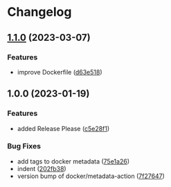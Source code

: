 # Changelog

## [1.1.0](https://github.com/dsorm/sitemapwalk/compare/v1.0.0...v1.1.0) (2023-03-07)


### Features

* improve Dockerfile ([d63e518](https://github.com/dsorm/sitemapwalk/commit/d63e518b64c20bd491dbddb35bddd7da2462d27c))

## 1.0.0 (2023-01-19)


### Features

* added Release Please ([c5e28f1](https://github.com/dsorm/sitemapwalk/commit/c5e28f1d55ce3ab6f1f356de9ca947ba894a8c95))


### Bug Fixes

* add tags to docker metadata ([75e1a26](https://github.com/dsorm/sitemapwalk/commit/75e1a266903da47ebd668d231d87db3d72c3ee5e))
* indent ([202fb38](https://github.com/dsorm/sitemapwalk/commit/202fb388e8942caede828ad84d854a20f36d1d26))
* version bump of docker/metadata-action ([7f27647](https://github.com/dsorm/sitemapwalk/commit/7f27647a7b570687ce62a1c2bf0dd9e16bacd514))
